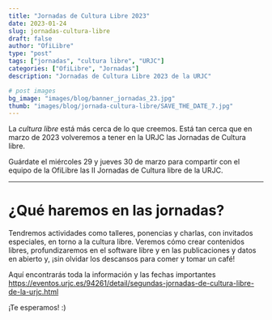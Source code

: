 ```yaml
---
title: "Jornadas de Cultura Libre 2023"
date: 2023-01-24
slug: jornadas-cultura-libre
draft: false
author: "OfiLibre"
type: "post"
tags: ["jornadas", "cultura libre", "URJC"]
categories: ["OfiLibre", "Jornadas"]
description: "Jornadas de Cultura Libre 2023 de la URJC"

# post images 
bg_image: "images/blog/banner_jornadas_23.jpg"   
thumb: "images/blog/jornada-cultura-libre/SAVE_THE_DATE_7.jpg"
---
```


La *cultura libre* está más cerca de lo que creemos. Está tan cerca que en marzo de 2023 volveremos a tener en la URJC las Jornadas de Cultura libre.

Guárdate el miércoles 29 y jueves 30 de marzo para compartir con el equipo de la OfiLibre las II Jornadas de Cultura libre de la URJC.

---
# ¿Qué haremos en las jornadas?
Tendremos actividades como talleres, ponencias y charlas, con invitados especiales, en torno a la cultura libre. Veremos cómo crear contenidos libres, profundizaremos en el software libre y en las publicaciones y datos en abierto y, ¡sin olvidar los descansos para comer y tomar un café!

Aquí encontrarás toda la información y las fechas importantes https://eventos.urjc.es/94261/detail/segundas-jornadas-de-cultura-libre-de-la-urjc.html 

¡Te esperamos! :)

